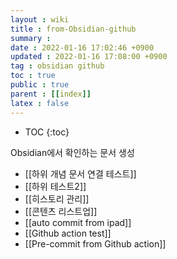 ```yaml
---
layout : wiki
title : from-Obsidian-github
summary :
date : 2022-01-16 17:02:46 +0900
updated : 2022-01-16 17:08:00 +0900
tag : obsidian github
toc : true
public : true
parent : [[index]]
latex : false
---
```


* TOC
{:toc}

Obsidian에서 확인하는 문서 생성

- [[하위 개념 문서 연결 테스트]]
- [[하위 테스트2]]
- [[히스토리 관리]]
- [[콘텐츠 리스트업]]
- [[auto commit from ipad]]
- [[Github action test]]
- [[Pre-commit from Github action]]

